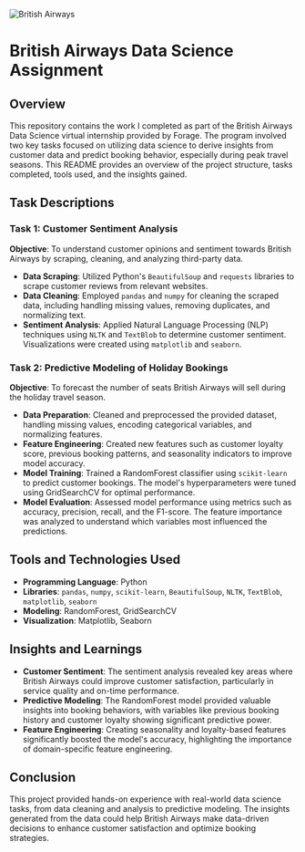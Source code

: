![British Airways]([https://example.com/path-to-your-image.png](https://www.google.com/url?sa=i&url=https%3A%2F%2Flogos-world.net%2Fbritish-airways-logo%2F&psig=AOvVaw3K9bWPZsJsz6zMANm3sokv&ust=1725471397880000&source=images&cd=vfe&opi=89978449&ved=0CBEQjRxqFwoTCJiiyv-np4gDFQAAAAAdAAAAABAE))

# British Airways Data Science Assignment

## Overview

This repository contains the work I completed as part of the British Airways Data Science virtual internship provided by Forage. The program involved two key tasks focused on utilizing data science to derive insights from customer data and predict booking behavior, especially during peak travel seasons. This README provides an overview of the project structure, tasks completed, tools used, and the insights gained.

## Task Descriptions

### Task 1: Customer Sentiment Analysis

**Objective**: To understand customer opinions and sentiment towards British Airways by scraping, cleaning, and analyzing third-party data.

- **Data Scraping**: Utilized Python's `BeautifulSoup` and `requests` libraries to scrape customer reviews from relevant websites.
- **Data Cleaning**: Employed `pandas` and `numpy` for cleaning the scraped data, including handling missing values, removing duplicates, and normalizing text.
- **Sentiment Analysis**: Applied Natural Language Processing (NLP) techniques using `NLTK` and `TextBlob` to determine customer sentiment. Visualizations were created using `matplotlib` and `seaborn`.

### Task 2: Predictive Modeling of Holiday Bookings

**Objective**: To forecast the number of seats British Airways will sell during the holiday travel season.

- **Data Preparation**: Cleaned and preprocessed the provided dataset, handling missing values, encoding categorical variables, and normalizing features.
- **Feature Engineering**: Created new features such as customer loyalty score, previous booking patterns, and seasonality indicators to improve model accuracy.
- **Model Training**: Trained a RandomForest classifier using `scikit-learn` to predict customer bookings. The model's hyperparameters were tuned using GridSearchCV for optimal performance.
- **Model Evaluation**: Assessed model performance using metrics such as accuracy, precision, recall, and the F1-score. The feature importance was analyzed to understand which variables most influenced the predictions.

## Tools and Technologies Used

- **Programming Language**: Python
- **Libraries**: `pandas`, `numpy`, `scikit-learn`, `BeautifulSoup`, `NLTK`, `TextBlob`, `matplotlib`, `seaborn`
- **Modeling**: RandomForest, GridSearchCV
- **Visualization**: Matplotlib, Seaborn

## Insights and Learnings

- **Customer Sentiment**: The sentiment analysis revealed key areas where British Airways could improve customer satisfaction, particularly in service quality and on-time performance.
- **Predictive Modeling**: The RandomForest model provided valuable insights into booking behaviors, with variables like previous booking history and customer loyalty showing significant predictive power.
- **Feature Engineering**: Creating seasonality and loyalty-based features significantly boosted the model's accuracy, highlighting the importance of domain-specific feature engineering.

## Conclusion

This project provided hands-on experience with real-world data science tasks, from data cleaning and analysis to predictive modeling. The insights generated from the data could help British Airways make data-driven decisions to enhance customer satisfaction and optimize booking strategies.
